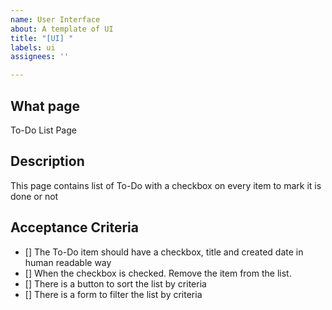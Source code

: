 ```yaml
---
name: User Interface
about: A template of UI
title: "[UI] "
labels: ui
assignees: ''

---
```


## What page
To-Do List Page

## Description
This page contains list of To-Do with a checkbox on every item to mark it is done or not 

## Acceptance Criteria
- [] The To-Do item should have a checkbox, title and created date in human readable way
- [] When the checkbox is checked. Remove the item from the list.
- [] There is a button to sort the list by criteria
- [] There is a form to filter the list by criteria
